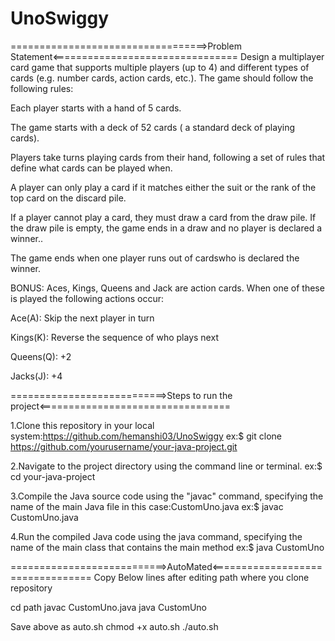 # UnoSwiggy

==================================>Problem Statement<================================
Design a multiplayer card game that supports multiple players (up to 4) and different types of cards (e.g. number cards, action cards, etc.). The game should follow the following rules:

Each player starts with a hand of 5 cards.

The game starts with a deck of 52 cards ( a standard deck of playing cards).

Players take turns playing cards from their hand, following a set of rules that define what cards can be played when.

A player can only play a card if it matches either the suit or the rank of the top card on the discard pile.

If a player cannot play a card, they must draw a card from the draw pile. If the draw pile is empty, the game ends in a draw and no player is declared a winner..

The game ends when one player runs out of cardswho is declared the winner.

BONUS: Aces, Kings, Queens and Jack are action cards. When one of these is played the following actions occur:

Ace(A): Skip the next player in turn

Kings(K): Reverse the sequence of who plays next

Queens(Q): +2

Jacks(J): +4

===========================>Steps to run the project<=================================

1.Clone this repository in your local system:https://github.com/hemanshi03/UnoSwiggy
ex:$ git clone https://github.com/yourusername/your-java-project.git

2.Navigate to the project directory using the command line or terminal.
ex:$ cd your-java-project

3.Compile the Java source code using the "javac" command, specifying the name of the main Java file in this case:CustomUno.java
ex:$ javac CustomUno.java

4.Run the compiled Java code using the java command, specifying the name of the main class that contains the main method
ex:$ java CustomUno

===========================>AutoMated<=================================
Copy Below lines after editing path where you clone repository

cd path
javac CustomUno.java
java CustomUno

Save above as auto.sh
chmod +x auto.sh
./auto.sh
